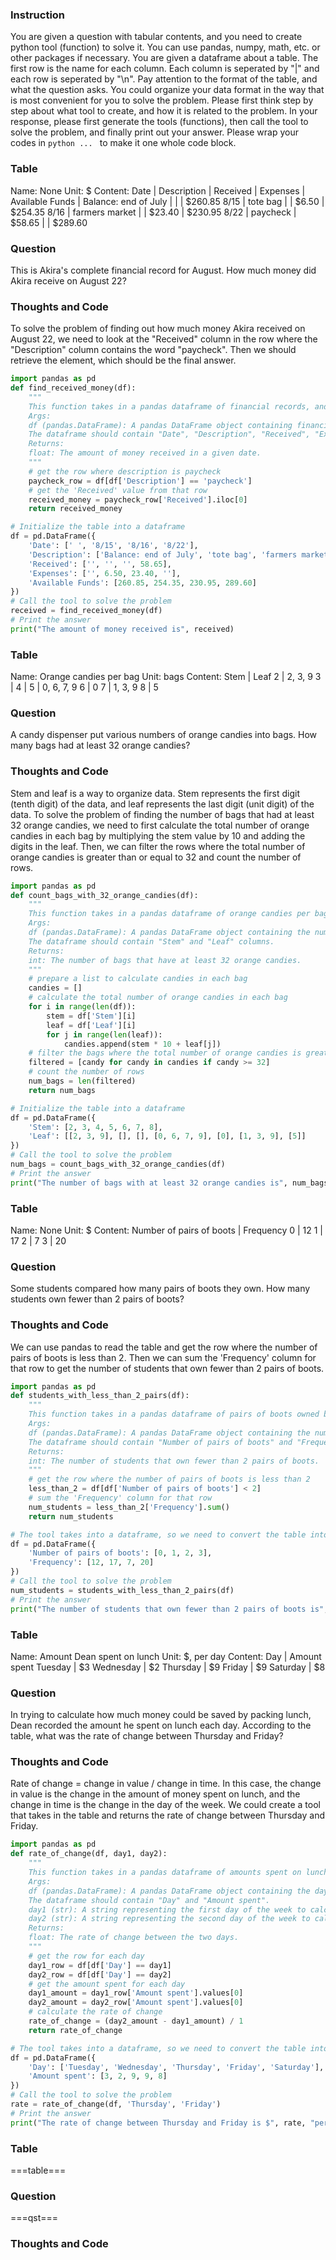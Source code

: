 ### Instruction
You are given a question with tabular contents, and you need to create python tool (function) to solve it.
You can use pandas, numpy, math, etc. or other packages if necessary.
You are given a dataframe about a table. The first row is the name for each column. Each column is seperated by "|" and each row is seperated by "\n".
Pay attention to the format of the table, and what the question asks.
You could organize your data format in the way that is most convenient for you to solve the problem.
Please first think step by step about what tool to create, and how it is related to the problem.
In your response, please first generate the tools (functions), then call the tool to solve the problem, and finally print out your answer.
Please wrap your codes in ```python ... ``` to make it one whole code block.

### Table
Name: None
Unit: $
Content:
Date | Description | Received | Expenses | Available Funds
 | Balance: end of July | | | $260.85
8/15 | tote bag | | $6.50 | $254.35
8/16 | farmers market | | $23.40 | $230.95
8/22 | paycheck | $58.65 | | $289.60
### Question
This is Akira's complete financial record for August. How much money did Akira receive on August 22?
### Thoughts and Code
To solve the problem of finding out how much money Akira received on August 22, we need to look at the "Received" column in the row where the "Description" column contains the word "paycheck". Then we should retrieve the element, which should be the final answer.
```python
import pandas as pd
def find_received_money(df):
    """
    This function takes in a pandas dataframe of financial records, and returns the amount of money received in a given date.
    Args:
    df (pandas.DataFrame): A pandas DataFrame object containing financial records.
    The dataframe should contain "Date", "Description", "Received", "Expenses", "Available Funds".
    Returns:
    float: The amount of money received in a given date.
    """
    # get the row where description is paycheck
    paycheck_row = df[df['Description'] == 'paycheck']
    # get the 'Received' value from that row
    received_money = paycheck_row['Received'].iloc[0]
    return received_money

# Initialize the table into a dataframe
df = pd.DataFrame({
    'Date': [' ', '8/15', '8/16', '8/22'],
    'Description': ['Balance: end of July', 'tote bag', 'farmers market', 'paycheck'],
    'Received': ['', '', '', 58.65],
    'Expenses': ['', 6.50, 23.40, ''],
    'Available Funds': [260.85, 254.35, 230.95, 289.60]
})
# Call the tool to solve the problem
received = find_received_money(df)
# Print the answer
print("The amount of money received is", received)
```

### Table
Name: Orange candies per bag
Unit: bags
Content:
Stem | Leaf 
2 | 2, 3, 9
3 | 
4 | 
5 | 0, 6, 7, 9
6 | 0
7 | 1, 3, 9
8 | 5
### Question
A candy dispenser put various numbers of orange candies into bags. How many bags had at least 32 orange candies?
### Thoughts and Code
Stem and leaf is a way to organize data. Stem represents the first digit (tenth digit) of the data, and leaf represents the last digit (unit digit) of the data.
To solve the problem of finding the number of bags that had at least 32 orange candies, we need to first calculate the total number of orange candies in each bag by multiplying the stem value by 10 and adding the digits in the leaf. Then, we can filter the rows where the total number of orange candies is greater than or equal to 32 and count the number of rows.
```python
import pandas as pd
def count_bags_with_32_orange_candies(df):
    """
    This function takes in a pandas dataframe of orange candies per bag, and returns the number of bags that have at least 32 orange candies.
    Args:
    df (pandas.DataFrame): A pandas DataFrame object containing the number of orange candies per bag.
    The dataframe should contain "Stem" and "Leaf" columns.
    Returns:
    int: The number of bags that have at least 32 orange candies.
    """
    # prepare a list to calculate candies in each bag
    candies = []
    # calculate the total number of orange candies in each bag
    for i in range(len(df)):
        stem = df['Stem'][i]
        leaf = df['Leaf'][i]
        for j in range(len(leaf)):
            candies.append(stem * 10 + leaf[j])
    # filter the bags where the total number of orange candies is greater than or equal to 32
    filtered = [candy for candy in candies if candy >= 32]
    # count the number of rows
    num_bags = len(filtered)
    return num_bags

# Initialize the table into a dataframe
df = pd.DataFrame({
    'Stem': [2, 3, 4, 5, 6, 7, 8],
    'Leaf': [[2, 3, 9], [], [], [0, 6, 7, 9], [0], [1, 3, 9], [5]]
})
# Call the tool to solve the problem
num_bags = count_bags_with_32_orange_candies(df)
# Print the answer
print("The number of bags with at least 32 orange candies is", num_bags)
```

### Table
Name: None
Unit: $
Content:
Number of pairs of boots | Frequency
0 | 12
1 | 17
2 | 7
3 | 20
### Question
Some students compared how many pairs of boots they own. How many students own fewer than 2 pairs of boots?
### Thoughts and Code
We can use pandas to read the table and get the row where the number of pairs of boots is less than 2. Then we can sum the 'Frequency' column for that row to get the number of students that own fewer than 2 pairs of boots.
```python
import pandas as pd
def students_with_less_than_2_pairs(df):
    """
    This function takes in a pandas dataframe of pairs of boots owned by students, and returns the number of students that own fewer than 2 pairs of boots.
    Args:
    df (pandas.DataFrame): A pandas DataFrame object containing the number of pairs of boots and its frequency.
    The dataframe should contain "Number of pairs of boots" and "Frequency".
    Returns:
    int: The number of students that own fewer than 2 pairs of boots.
    """
    # get the row where the number of pairs of boots is less than 2
    less_than_2 = df[df['Number of pairs of boots'] < 2]
    # sum the 'Frequency' column for that row
    num_students = less_than_2['Frequency'].sum()
    return num_students

# The tool takes into a dataframe, so we need to convert the table into a dataframe
df = pd.DataFrame({
    'Number of pairs of boots': [0, 1, 2, 3],
    'Frequency': [12, 17, 7, 20]
})
# Call the tool to solve the problem
num_students = students_with_less_than_2_pairs(df)
# Print the answer
print("The number of students that own fewer than 2 pairs of boots is", num_students)
```

### Table
Name: Amount Dean spent on lunch
Unit: $, per day
Content:
Day | Amount spent
Tuesday | $3
Wednesday | $2
Thursday | $9
Friday | $9
Saturday | $8
### Question
In trying to calculate how much money could be saved by packing lunch, Dean recorded the amount he spent on lunch each day. According to the table, what was the rate of change between Thursday and Friday?
### Thoughts and Code
Rate of change = change in value / change in time. In this case, the change in value is the change in the amount of money spent on lunch, and the change in time is the change in the day of the week. We could create a tool that takes in the table and returns the rate of change between Thursday and Friday.
```python
import pandas as pd
def rate_of_change(df, day1, day2):
    """
    This function takes in a pandas dataframe of amounts spent on lunch and two days of the week, and returns the rate of change between those two days.
    Args:
    df (pandas.DataFrame): A pandas DataFrame object containing the days of the week and their corresponding amount spent on lunch.
    The dataframe should contain "Day" and "Amount spent".
    day1 (str): A string representing the first day of the week to calculate the rate of change.
    day2 (str): A string representing the second day of the week to calculate the rate of change.
    Returns:
    float: The rate of change between the two days.
    """
    # get the row for each day
    day1_row = df[df['Day'] == day1]
    day2_row = df[df['Day'] == day2]
    # get the amount spent for each day
    day1_amount = day1_row['Amount spent'].values[0]
    day2_amount = day2_row['Amount spent'].values[0]
    # calculate the rate of change
    rate_of_change = (day2_amount - day1_amount) / 1
    return rate_of_change

# The tool takes into a dataframe, so we need to convert the table into a dataframe
df = pd.DataFrame({
    'Day': ['Tuesday', 'Wednesday', 'Thursday', 'Friday', 'Saturday'],
    'Amount spent': [3, 2, 9, 9, 8]
})
# Call the tool to solve the problem
rate = rate_of_change(df, 'Thursday', 'Friday')
# Print the answer
print("The rate of change between Thursday and Friday is $", rate, "per day.")
```

### Table
===table===
### Question
===qst===
### Thoughts and Code